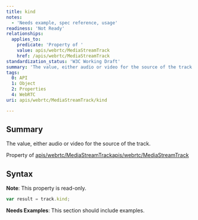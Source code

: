 ```yaml
---
title: kind
notes:
  - 'Needs example, spec reference, usage'
readiness: 'Not Ready'
relationships:
  applies_to:
    predicate: 'Property of '
    value: apis/webrtc/MediaStreamTrack
    href: /apis/webrtc/MediaStreamTrack
standardization_status: 'W3C Working Draft'
summary: 'The value, either audio or video for the source of the track.'
tags:
  0: API
  1: Object
  2: Properties
  4: WebRTC
uri: apis/webrtc/MediaStreamTrack/kind

---
```

## Summary

The value, either audio or video for the source of the track.

Property of [apis/webrtc/MediaStreamTrack](/apis/webrtc/MediaStreamTrack)[apis/webrtc/MediaStreamTrack](/apis/webrtc/MediaStreamTrack)

## Syntax

**Note**: This property is read-only.

``` js
var result = track.kind;
```

**Needs Examples**: This section should include examples.

